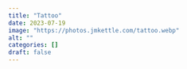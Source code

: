 ```yaml
---
title: "Tattoo"
date: 2023-07-19
image: "https://photos.jmkettle.com/tattoo.webp"
alt: ""
categories: []
draft: false
---
```


